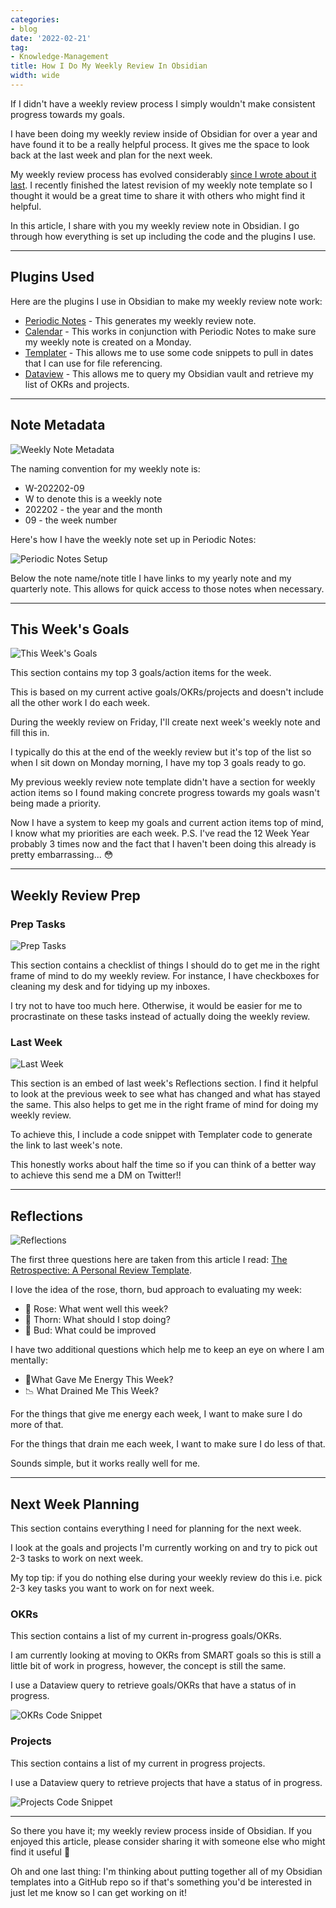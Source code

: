 ```yaml
---
categories:
- blog
date: '2022-02-21'
tag:
- Knowledge-Management
title: How I Do My Weekly Review In Obsidian
width: wide
---
```


If I didn't have a weekly review process I simply wouldn't make consistent progress towards my goals.

I have been doing my weekly review inside of Obsidian for over a year and have found it to be a really helpful process. It gives me the space to look back at the last week and plan for the next week. 

My weekly review process has evolved considerably [since I wrote about it last](https://www.mishacreatrix.com/restarting-the-weekly-review-process). I recently finished the latest revision of my weekly note template so I thought it would be a great time to share it with others who might find it helpful.

In this article, I share with you my weekly review note in Obsidian. I go through how everything is set up including the code and the plugins I use.

---

## Plugins Used

Here are the plugins I use in Obsidian to make my weekly review note work:

- [Periodic Notes](https://github.com/liamcain/obsidian-periodic-notes) - This generates my weekly review note.
- [Calendar](https://github.com/liamcain/obsidian-calendar-plugin) - This works in conjunction with Periodic Notes to make sure my weekly note is created on a Monday.
- [Templater](https://github.com/SilentVoid13/Templater) - This allows me to use some code snippets to pull in dates that I can use for file referencing.
- [Dataview](https://github.com/blacksmithgu/obsidian-dataview) - This allows me to query my Obsidian vault and retrieve my list of OKRs and projects.

---

## Note Metadata

![Weekly Note Metadata](/assets/images/2022/MXB22007/weekly-note-metadata.png)


The naming convention for my weekly note is: 

- W-202202-09
- W to denote this is a weekly note
- 202202 - the year and the month
- 09 - the week number 

Here's how I have the weekly note set up in Periodic Notes: 

![Periodic Notes Setup](/assets/images/2022/MXB22007/periodic-plugin-setup.png)

Below the note name/note title I have links to my yearly note and my quarterly note. This allows for quick access to those notes when necessary.

---

## This Week's Goals

![This Week's Goals](/assets/images/2022/MXB22007/this-weeks-goals.png)

This section contains my top 3 goals/action items for the week. 

This is based on my current active goals/OKRs/projects and doesn't include all the other work I do each week.

During the weekly review on Friday, I'll create next week's weekly note and fill this in. 

I typically do this at the end of the weekly review but it's top of the list so when I sit down on Monday morning, I have my top 3 goals ready to go.

My previous weekly review note template didn't have a section for weekly action items so I found making concrete progress towards my goals wasn't being made a priority. 

Now I have a system to keep my goals and current action items top of mind, I know what my priorities are each week. P.S. I've read the 12 Week Year probably 3 times now and the fact that I haven't been doing this already is pretty embarrassing... 😳

---

## Weekly Review Prep

### Prep Tasks

![Prep Tasks](/assets/images/2022/MXB22007/prep-tasks.png)

This section contains a checklist of things I should do to get me in the right frame of mind to do my weekly review. For instance, I have checkboxes for cleaning my desk and for tidying up my inboxes.

I try not to have too much here. Otherwise, it would be easier for me to procrastinate on these tasks instead of actually doing the weekly review.

### Last Week

![Last Week](/assets/images/2022/MXB22007/last-week.png)

This section is an embed of last week's Reflections section. I find it helpful to look at the previous week to see what has changed and what has stayed the same. This also helps to get me in the right frame of mind for doing my weekly review.

To achieve this, I include a code snippet with Templater code to generate the link to last week's note. 

This honestly works about half the time so if you can think of a better way to achieve this send me a DM on Twitter!!

---

## Reflections

![Reflections](/assets/images/2022/MXB22007/weekly-reflections.png)

The first three questions here are taken from this article I read: [The Retrospective: A Personal Review Template](https://alphaprep.medium.com/the-retrospective-a-personal-review-template-c7e9fd9c55e1). 

I love the idea of the rose, thorn, bud approach to evaluating my week:

- 🌹 Rose: What went well this week?
- 🌵 Thorn: What should I stop doing?
- 🌱 Bud: What could be improved

I have two additional questions which help me to keep an eye on where I am mentally:

- 🔋What Gave Me Energy This Week?
- 📉 What Drained Me This Week?

For the things that give me energy each week, I want to make sure I do more of that. 

For the things that drain me each week, I want to make sure I do less of that.

Sounds simple, but it works really well for me.

---

## Next Week Planning

This section contains everything I need for planning for the next week. 

I look at the goals and projects I'm currently working on and try to pick out 2-3 tasks to work on next week. 

My top tip: if you do nothing else during your weekly review do this i.e. pick 2-3 key tasks you want to work on for next week. 

### OKRs

This section contains a list of my current in-progress goals/OKRs. 

I am currently looking at moving to OKRs from SMART goals so this is still a little bit of work in progress, however, the concept is still the same.

I use a Dataview query to retrieve goals/OKRs that have a status of in progress.

![OKRs Code Snippet](/assets/images/2022/MXB22007/okr-code-snippet.png)

### Projects

This section contains a list of my current in progress projects.

I use a Dataview query to retrieve projects that have a status of in progress.

![Projects Code Snippet](/assets/images/2022/MXB22007/projects-code-snippet.png)

---

So there you have it; my weekly review process inside of Obsidian. If you enjoyed this article, please consider sharing it with someone else who might find it useful 🤗

Oh and one last thing: I'm thinking about putting together all of my Obsidian templates into a GitHub repo so if that's something you'd be interested in just let me know so I can get working on it!